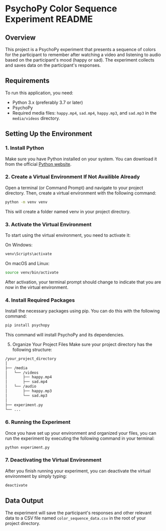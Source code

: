 # PsychoPy Color Sequence Experiment README

## Overview

This project is a PsychoPy experiment that presents a sequence of colors for the participant to remember after watching a video and listening to audio based on the participant's mood (happy or sad). The experiment collects and saves data on the participant's responses.

## Requirements

To run this application, you need:

- Python 3.x (preferably 3.7 or later)
- PsychoPy
- Required media files: `happy.mp4`, `sad.mp4`, `happy.mp3`, and `sad.mp3` in the `media/videos` directory.

## Setting Up the Environment

### 1. Install Python

Make sure you have Python installed on your system. You can download it from the official [Python website](https://www.python.org/downloads/).

### 2. Create a Virtual Environment If Not Availible Already

Open a terminal (or Command Prompt) and navigate to your project directory. Then, create a virtual environment with the following command:

```bash
python -m venv venv
```
This will create a folder named venv in your project directory.

### 3. Activate the Virtual Environment
To start using the virtual environment, you need to activate it:

On Windows:

```bash
venv\Scripts\activate
```
On macOS and Linux:

```bash
source venv/bin/activate
```
After activation, your terminal prompt should change to indicate that you are now in the virtual environment.

### 4. Install Required Packages
Install the necessary packages using pip. You can do this with the following command:

```bash
pip install psychopy
```
This command will install PsychoPy and its dependencies.

5. Organize Your Project Files
Make sure your project directory has the following structure:

```bash
/your_project_directory
│
├── /media
│   └── /videos
│       ├── happy.mp4
│       ├── sad.mp4
│   └── /audio
│       ├── happy.mp3
│       └── sad.mp3
│
├── experiment.py  
└── ...
```
### 6. Running the Experiment
Once you have set up your environment and organized your files, you can run the experiment by executing the following command in your terminal:

``` bash
python experiment.py
```
### 7. Deactivating the Virtual Environment
After you finish running your experiment, you can deactivate the virtual environment by simply typing:

```bash
deactivate
```

## Data Output
The experiment will save the participant's responses and other relevant data to a CSV file named ```color_sequence_data.csv``` in the root of your project directory.

